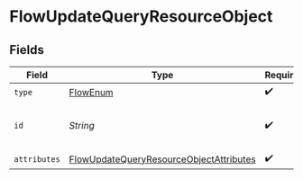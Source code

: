 # FlowUpdateQueryResourceObject


## Fields

| Field                                                                                                         | Type                                                                                                          | Required                                                                                                      | Description                                                                                                   |
| ------------------------------------------------------------------------------------------------------------- | ------------------------------------------------------------------------------------------------------------- | ------------------------------------------------------------------------------------------------------------- | ------------------------------------------------------------------------------------------------------------- |
| `type`                                                                                                        | [FlowEnum](../../models/components/FlowEnum.md)                                                               | :heavy_check_mark:                                                                                            | N/A                                                                                                           |
| `id`                                                                                                          | *String*                                                                                                      | :heavy_check_mark:                                                                                            | ID of the Flow to update. Ex: XVTP5Q                                                                          |
| `attributes`                                                                                                  | [FlowUpdateQueryResourceObjectAttributes](../../models/components/FlowUpdateQueryResourceObjectAttributes.md) | :heavy_check_mark:                                                                                            | N/A                                                                                                           |